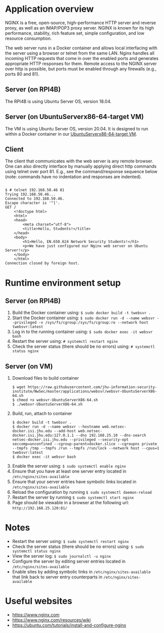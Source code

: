# Application overview
NGINX is a free, open-source, high-performance HTTP server and reverse proxy, as well as an IMAP/POP3 proxy server. NGINX is known for its high performance, stability, rich feature set, simple configuration, and low resource consumption.

The web server runs in a Docker container and allows local interfacing with the server using a browser or telnet from the same LAN.  Nginx handles all incoming HTTP requests that come in over the enabled ports and generates appropriate HTTP responses for them.  Remote access to the NGINX server over http is possible, but ports must be enabled through any firewalls (e.g., ports 80 and 81).

## Server (on RPI4B)
The RPI4B is using Ubuntu Server OS, version 18.04.

## Server (on UbuntuServerx86-64-target VM)
The VM is using Ubuntu Server OS, version 20.04.  It is designed to run within a Docker container in our [UbuntuServerx86-64-target VM](https://github.com/jhu-information-security-institute/NwSec/blob/master/config/UbuntuServerX86-64/targetVm-README.md).

## Client
The client that communicates with the web server is any remote browser.  One can also directly interface by manually applying direct http commands using telnet over port 81.  E.g., see the command/response sequence below (note: commands have no indentation and  responses are indented).
<pre><code>
$ # telnet 192.168.50.46 81
Trying 192.168.50.46...
Connected to 192.168.50.46.
Escape character is '^]'.
GET /
    &lt!doctype html&gt
    &lthtml&gt
    &lthead&gt
        &ltmeta charset="utf-8"&gt
        &lttitle&gtHello, Students!&lt/title&gt
    &lt/head&gt
    &ltbody&gt
        &lth1&gtHello, EN.650.624 Network Security Students!&lt/h1&gt
        &ltp&gtWe have just configured our Nginx web server on Ubuntu Server!&lt/p&gt
    &lt/body&gt
    &lt/html&gt
Connection closed by foreign host.
</code></pre>

# Runtime environment setup
## Server (on RPI4B)
1. Build the Docker container using: `$ sudo docker build -t twebsvr .`
1. Start the Docker container using: `$ sudo docker run -d --name websvr --privileged -v /sys/fs/cgroup:/sys/fs/cgroup:ro --network host twebsvr:latest`
1. Log in to the running container using: `$ sudo docker exec -it websvr bash`
1. Restart the server using: `# systemctl restart nginx`
1. Check the server status (there should be no errors) using: `# systemctl status nginx`

## Server (on VM)
1. Download files to build container
    ```
    $ wget https://raw.githubusercontent.com/jhu-information-security-institute/NwSec/master/applications/websvr/websvr-UbuntuServerX86-64.sh
    $ chmod +x websvr-UbuntuServerX86-64.sh
    $ ./websvr-UbuntuServerX86-64.sh
    ```
1. Build, run, attach to container
    ```
    $ docker build -t twebsvr .
    $ docker run -d --name websvr --hostname web.netsec-docker.isi.jhu.edu --add-host web.netsec-docker.isi.jhu.edu:127.0.1.1 --dns 192.168.25.10 --dns-search netsec-docker.isi.jhu.edu --privileged --security-opt seccomp=unconfined --cgroup-parent=docker.slice --cgroupns private --tmpfs /tmp --tmpfs /run --tmpfs /run/lock --network host --cpus=1 twebsvr:latest
    $ docker exec -it websvr bash 
    ```
1. Enable the server using: `$ sudo systemctl enable nginx`
1. Ensure that you have at least one server entry located in `/etc/nginx/sites-available`
1. Ensure that your server entries have symbolic links located in `/etc/nginx/sites-available`
1. Reload the configuration by running `$ sudo systemctl daemon-reload`
1. Restart the server by running `$ sudo systemctl start nginx`
1. Page should be viewable in a browser at the following url: `http://192.168.25.120:81/`

# Notes
* Restart the server using: `$ sudo systemctl restart nginx`
* Check the server status (there should be no errors) using: `$ sudo systemctl status nginx`
* View the server log: `$ sudo journalctl -u nginx`
* Configure the server by editing server entries located in `/etc/nginx/sites-available`
* Enable sites by adding symbolic links in `/etc/nginx/sites-available` that link back to server entry counterparts in `/etc/nginx/sites-available`

# Useful websites
* https://www.nginx.com
* https://www.nginx.com/resources/wiki
* https://ubuntu.com/tutorials/install-and-configure-nginx
